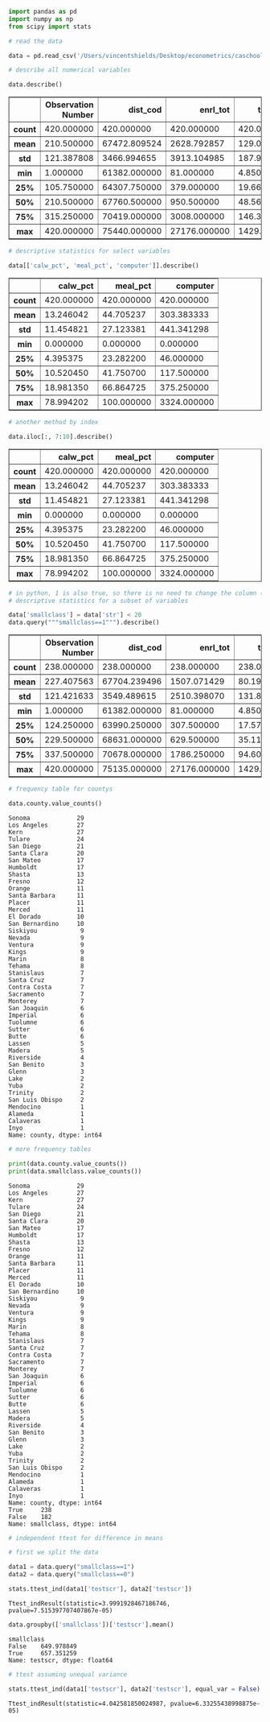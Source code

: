 

```python
import pandas as pd
import numpy as np
from scipy import stats

# read the data

data = pd.read_csv('/Users/vincentshields/Desktop/econometrics/caschool.csv')
```


```python
# describe all numerical variables

data.describe()
```




<div>
<style scoped>
    .dataframe tbody tr th:only-of-type {
        vertical-align: middle;
    }

    .dataframe tbody tr th {
        vertical-align: top;
    }

    .dataframe thead th {
        text-align: right;
    }
</style>
<table border="1" class="dataframe">
  <thead>
    <tr style="text-align: right;">
      <th></th>
      <th>Observation Number</th>
      <th>dist_cod</th>
      <th>enrl_tot</th>
      <th>teachers</th>
      <th>calw_pct</th>
      <th>meal_pct</th>
      <th>computer</th>
      <th>testscr</th>
      <th>comp_stu</th>
      <th>expn_stu</th>
      <th>str</th>
      <th>avginc</th>
      <th>el_pct</th>
      <th>read_scr</th>
      <th>math_scr</th>
    </tr>
  </thead>
  <tbody>
    <tr>
      <th>count</th>
      <td>420.000000</td>
      <td>420.000000</td>
      <td>420.000000</td>
      <td>420.000000</td>
      <td>420.000000</td>
      <td>420.000000</td>
      <td>420.000000</td>
      <td>420.000000</td>
      <td>420.000000</td>
      <td>420.000000</td>
      <td>420.000000</td>
      <td>420.000000</td>
      <td>420.000000</td>
      <td>420.000000</td>
      <td>420.000000</td>
    </tr>
    <tr>
      <th>mean</th>
      <td>210.500000</td>
      <td>67472.809524</td>
      <td>2628.792857</td>
      <td>129.067376</td>
      <td>13.246042</td>
      <td>44.705237</td>
      <td>303.383333</td>
      <td>654.156548</td>
      <td>0.135927</td>
      <td>5312.407541</td>
      <td>19.640425</td>
      <td>15.316588</td>
      <td>15.768155</td>
      <td>654.970477</td>
      <td>653.342619</td>
    </tr>
    <tr>
      <th>std</th>
      <td>121.387808</td>
      <td>3466.994655</td>
      <td>3913.104985</td>
      <td>187.912679</td>
      <td>11.454821</td>
      <td>27.123381</td>
      <td>441.341298</td>
      <td>19.053348</td>
      <td>0.064956</td>
      <td>633.937053</td>
      <td>1.891812</td>
      <td>7.225890</td>
      <td>18.285927</td>
      <td>20.107980</td>
      <td>18.754202</td>
    </tr>
    <tr>
      <th>min</th>
      <td>1.000000</td>
      <td>61382.000000</td>
      <td>81.000000</td>
      <td>4.850000</td>
      <td>0.000000</td>
      <td>0.000000</td>
      <td>0.000000</td>
      <td>605.550049</td>
      <td>0.000000</td>
      <td>3926.069580</td>
      <td>14.000000</td>
      <td>5.335000</td>
      <td>0.000000</td>
      <td>604.500000</td>
      <td>605.400024</td>
    </tr>
    <tr>
      <th>25%</th>
      <td>105.750000</td>
      <td>64307.750000</td>
      <td>379.000000</td>
      <td>19.662499</td>
      <td>4.395375</td>
      <td>23.282200</td>
      <td>46.000000</td>
      <td>640.049988</td>
      <td>0.093767</td>
      <td>4906.180053</td>
      <td>18.582360</td>
      <td>10.639000</td>
      <td>1.940807</td>
      <td>640.400024</td>
      <td>639.375015</td>
    </tr>
    <tr>
      <th>50%</th>
      <td>210.500000</td>
      <td>67760.500000</td>
      <td>950.500000</td>
      <td>48.564999</td>
      <td>10.520450</td>
      <td>41.750700</td>
      <td>117.500000</td>
      <td>654.449982</td>
      <td>0.125464</td>
      <td>5214.516601</td>
      <td>19.723208</td>
      <td>13.727800</td>
      <td>8.777634</td>
      <td>655.750000</td>
      <td>652.449982</td>
    </tr>
    <tr>
      <th>75%</th>
      <td>315.250000</td>
      <td>70419.000000</td>
      <td>3008.000000</td>
      <td>146.350002</td>
      <td>18.981350</td>
      <td>66.864725</td>
      <td>375.250000</td>
      <td>666.662506</td>
      <td>0.164466</td>
      <td>5601.401367</td>
      <td>20.871815</td>
      <td>17.629001</td>
      <td>22.970003</td>
      <td>668.725006</td>
      <td>665.849991</td>
    </tr>
    <tr>
      <th>max</th>
      <td>420.000000</td>
      <td>75440.000000</td>
      <td>27176.000000</td>
      <td>1429.000000</td>
      <td>78.994202</td>
      <td>100.000000</td>
      <td>3324.000000</td>
      <td>706.750000</td>
      <td>0.420833</td>
      <td>7711.506836</td>
      <td>25.799999</td>
      <td>55.327999</td>
      <td>85.539719</td>
      <td>704.000000</td>
      <td>709.500000</td>
    </tr>
  </tbody>
</table>
</div>




```python
# descriptive statistics for select variables

data[['calw_pct', 'meal_pct', 'computer']].describe()
```




<div>
<style scoped>
    .dataframe tbody tr th:only-of-type {
        vertical-align: middle;
    }

    .dataframe tbody tr th {
        vertical-align: top;
    }

    .dataframe thead th {
        text-align: right;
    }
</style>
<table border="1" class="dataframe">
  <thead>
    <tr style="text-align: right;">
      <th></th>
      <th>calw_pct</th>
      <th>meal_pct</th>
      <th>computer</th>
    </tr>
  </thead>
  <tbody>
    <tr>
      <th>count</th>
      <td>420.000000</td>
      <td>420.000000</td>
      <td>420.000000</td>
    </tr>
    <tr>
      <th>mean</th>
      <td>13.246042</td>
      <td>44.705237</td>
      <td>303.383333</td>
    </tr>
    <tr>
      <th>std</th>
      <td>11.454821</td>
      <td>27.123381</td>
      <td>441.341298</td>
    </tr>
    <tr>
      <th>min</th>
      <td>0.000000</td>
      <td>0.000000</td>
      <td>0.000000</td>
    </tr>
    <tr>
      <th>25%</th>
      <td>4.395375</td>
      <td>23.282200</td>
      <td>46.000000</td>
    </tr>
    <tr>
      <th>50%</th>
      <td>10.520450</td>
      <td>41.750700</td>
      <td>117.500000</td>
    </tr>
    <tr>
      <th>75%</th>
      <td>18.981350</td>
      <td>66.864725</td>
      <td>375.250000</td>
    </tr>
    <tr>
      <th>max</th>
      <td>78.994202</td>
      <td>100.000000</td>
      <td>3324.000000</td>
    </tr>
  </tbody>
</table>
</div>




```python
# another method by index

data.iloc[:, 7:10].describe()
```




<div>
<style scoped>
    .dataframe tbody tr th:only-of-type {
        vertical-align: middle;
    }

    .dataframe tbody tr th {
        vertical-align: top;
    }

    .dataframe thead th {
        text-align: right;
    }
</style>
<table border="1" class="dataframe">
  <thead>
    <tr style="text-align: right;">
      <th></th>
      <th>calw_pct</th>
      <th>meal_pct</th>
      <th>computer</th>
    </tr>
  </thead>
  <tbody>
    <tr>
      <th>count</th>
      <td>420.000000</td>
      <td>420.000000</td>
      <td>420.000000</td>
    </tr>
    <tr>
      <th>mean</th>
      <td>13.246042</td>
      <td>44.705237</td>
      <td>303.383333</td>
    </tr>
    <tr>
      <th>std</th>
      <td>11.454821</td>
      <td>27.123381</td>
      <td>441.341298</td>
    </tr>
    <tr>
      <th>min</th>
      <td>0.000000</td>
      <td>0.000000</td>
      <td>0.000000</td>
    </tr>
    <tr>
      <th>25%</th>
      <td>4.395375</td>
      <td>23.282200</td>
      <td>46.000000</td>
    </tr>
    <tr>
      <th>50%</th>
      <td>10.520450</td>
      <td>41.750700</td>
      <td>117.500000</td>
    </tr>
    <tr>
      <th>75%</th>
      <td>18.981350</td>
      <td>66.864725</td>
      <td>375.250000</td>
    </tr>
    <tr>
      <th>max</th>
      <td>78.994202</td>
      <td>100.000000</td>
      <td>3324.000000</td>
    </tr>
  </tbody>
</table>
</div>




```python
# in python, 1 is also true, so there is no need to change the column (even though it may appear as true or false)
# descriptive statistics for a subset of variables

data['smallclass'] = data['str'] < 20
data.query("""smallclass==1""").describe()
```




<div>
<style scoped>
    .dataframe tbody tr th:only-of-type {
        vertical-align: middle;
    }

    .dataframe tbody tr th {
        vertical-align: top;
    }

    .dataframe thead th {
        text-align: right;
    }
</style>
<table border="1" class="dataframe">
  <thead>
    <tr style="text-align: right;">
      <th></th>
      <th>Observation Number</th>
      <th>dist_cod</th>
      <th>enrl_tot</th>
      <th>teachers</th>
      <th>calw_pct</th>
      <th>meal_pct</th>
      <th>computer</th>
      <th>testscr</th>
      <th>comp_stu</th>
      <th>expn_stu</th>
      <th>str</th>
      <th>avginc</th>
      <th>el_pct</th>
      <th>read_scr</th>
      <th>math_scr</th>
    </tr>
  </thead>
  <tbody>
    <tr>
      <th>count</th>
      <td>238.000000</td>
      <td>238.000000</td>
      <td>238.000000</td>
      <td>238.000000</td>
      <td>238.000000</td>
      <td>238.000000</td>
      <td>238.000000</td>
      <td>238.000000</td>
      <td>238.000000</td>
      <td>238.000000</td>
      <td>238.000000</td>
      <td>238.000000</td>
      <td>238.000000</td>
      <td>238.000000</td>
      <td>238.000000</td>
    </tr>
    <tr>
      <th>mean</th>
      <td>227.407563</td>
      <td>67704.239496</td>
      <td>1507.071429</td>
      <td>80.194204</td>
      <td>12.951997</td>
      <td>41.633079</td>
      <td>193.777311</td>
      <td>657.351259</td>
      <td>0.146658</td>
      <td>5540.316183</td>
      <td>18.383887</td>
      <td>16.335805</td>
      <td>12.534326</td>
      <td>658.826050</td>
      <td>655.876468</td>
    </tr>
    <tr>
      <th>std</th>
      <td>121.421633</td>
      <td>3549.489615</td>
      <td>2510.398070</td>
      <td>131.817380</td>
      <td>11.344613</td>
      <td>27.271027</td>
      <td>318.587674</td>
      <td>19.358012</td>
      <td>0.066752</td>
      <td>670.522035</td>
      <td>1.283886</td>
      <td>8.552967</td>
      <td>16.819417</td>
      <td>20.152532</td>
      <td>19.356639</td>
    </tr>
    <tr>
      <th>min</th>
      <td>1.000000</td>
      <td>61382.000000</td>
      <td>81.000000</td>
      <td>4.850000</td>
      <td>0.000000</td>
      <td>0.000000</td>
      <td>0.000000</td>
      <td>606.750000</td>
      <td>0.000000</td>
      <td>4136.250977</td>
      <td>14.000000</td>
      <td>5.699000</td>
      <td>0.000000</td>
      <td>604.500000</td>
      <td>609.000000</td>
    </tr>
    <tr>
      <th>25%</th>
      <td>124.250000</td>
      <td>63990.250000</td>
      <td>307.500000</td>
      <td>17.575000</td>
      <td>3.994825</td>
      <td>20.506674</td>
      <td>37.250000</td>
      <td>643.524994</td>
      <td>0.103460</td>
      <td>5131.536499</td>
      <td>17.699945</td>
      <td>11.116000</td>
      <td>1.010545</td>
      <td>644.349991</td>
      <td>642.624985</td>
    </tr>
    <tr>
      <th>50%</th>
      <td>229.500000</td>
      <td>68631.000000</td>
      <td>629.500000</td>
      <td>35.112499</td>
      <td>10.215700</td>
      <td>37.066500</td>
      <td>84.500000</td>
      <td>656.525024</td>
      <td>0.131993</td>
      <td>5399.535157</td>
      <td>18.739755</td>
      <td>14.050125</td>
      <td>4.958952</td>
      <td>657.899994</td>
      <td>654.500000</td>
    </tr>
    <tr>
      <th>75%</th>
      <td>337.500000</td>
      <td>70678.000000</td>
      <td>1786.250000</td>
      <td>94.600000</td>
      <td>18.513400</td>
      <td>63.851748</td>
      <td>247.000000</td>
      <td>669.912506</td>
      <td>0.185726</td>
      <td>5810.176635</td>
      <td>19.344734</td>
      <td>18.319098</td>
      <td>17.128223</td>
      <td>672.125015</td>
      <td>668.574982</td>
    </tr>
    <tr>
      <th>max</th>
      <td>420.000000</td>
      <td>75135.000000</td>
      <td>27176.000000</td>
      <td>1429.000000</td>
      <td>58.752201</td>
      <td>100.000000</td>
      <td>3324.000000</td>
      <td>706.750000</td>
      <td>0.358974</td>
      <td>7711.506836</td>
      <td>19.961538</td>
      <td>55.327999</td>
      <td>85.539719</td>
      <td>704.000000</td>
      <td>709.500000</td>
    </tr>
  </tbody>
</table>
</div>




```python
# frequency table for countys

data.county.value_counts()
```




    Sonoma             29
    Los Angeles        27
    Kern               27
    Tulare             24
    San Diego          21
    Santa Clara        20
    San Mateo          17
    Humboldt           17
    Shasta             13
    Fresno             12
    Orange             11
    Santa Barbara      11
    Placer             11
    Merced             11
    El Dorado          10
    San Bernardino     10
    Siskiyou            9
    Nevada              9
    Ventura             9
    Kings               9
    Marin               8
    Tehama              8
    Stanislaus          7
    Santa Cruz          7
    Contra Costa        7
    Sacramento          7
    Monterey            7
    San Joaquin         6
    Imperial            6
    Tuolumne            6
    Sutter              6
    Butte               6
    Lassen              5
    Madera              5
    Riverside           4
    San Benito          3
    Glenn               3
    Lake                2
    Yuba                2
    Trinity             2
    San Luis Obispo     2
    Mendocino           1
    Alameda             1
    Calaveras           1
    Inyo                1
    Name: county, dtype: int64




```python
# more frequency tables

print(data.county.value_counts())
print(data.smallclass.value_counts())
```

    Sonoma             29
    Los Angeles        27
    Kern               27
    Tulare             24
    San Diego          21
    Santa Clara        20
    San Mateo          17
    Humboldt           17
    Shasta             13
    Fresno             12
    Orange             11
    Santa Barbara      11
    Placer             11
    Merced             11
    El Dorado          10
    San Bernardino     10
    Siskiyou            9
    Nevada              9
    Ventura             9
    Kings               9
    Marin               8
    Tehama              8
    Stanislaus          7
    Santa Cruz          7
    Contra Costa        7
    Sacramento          7
    Monterey            7
    San Joaquin         6
    Imperial            6
    Tuolumne            6
    Sutter              6
    Butte               6
    Lassen              5
    Madera              5
    Riverside           4
    San Benito          3
    Glenn               3
    Lake                2
    Yuba                2
    Trinity             2
    San Luis Obispo     2
    Mendocino           1
    Alameda             1
    Calaveras           1
    Inyo                1
    Name: county, dtype: int64
    True     238
    False    182
    Name: smallclass, dtype: int64



```python
# independent ttest for difference in means

# first we split the data 

data1 = data.query("smallclass==1")
data2 = data.query("smallclass==0")

stats.ttest_ind(data1['testscr'], data2['testscr'])
```




    Ttest_indResult(statistic=3.9991928467186746, pvalue=7.515397707407867e-05)




```python
data.groupby(['smallclass'])['testscr'].mean()
```




    smallclass
    False    649.978849
    True     657.351259
    Name: testscr, dtype: float64




```python
# ttest assuming unequal variance

stats.ttest_ind(data1['testscr'], data2['testscr'], equal_var = False)

```




    Ttest_indResult(statistic=4.042581850024987, pvalue=6.33255438998875e-05)




```python

```


```python

```
